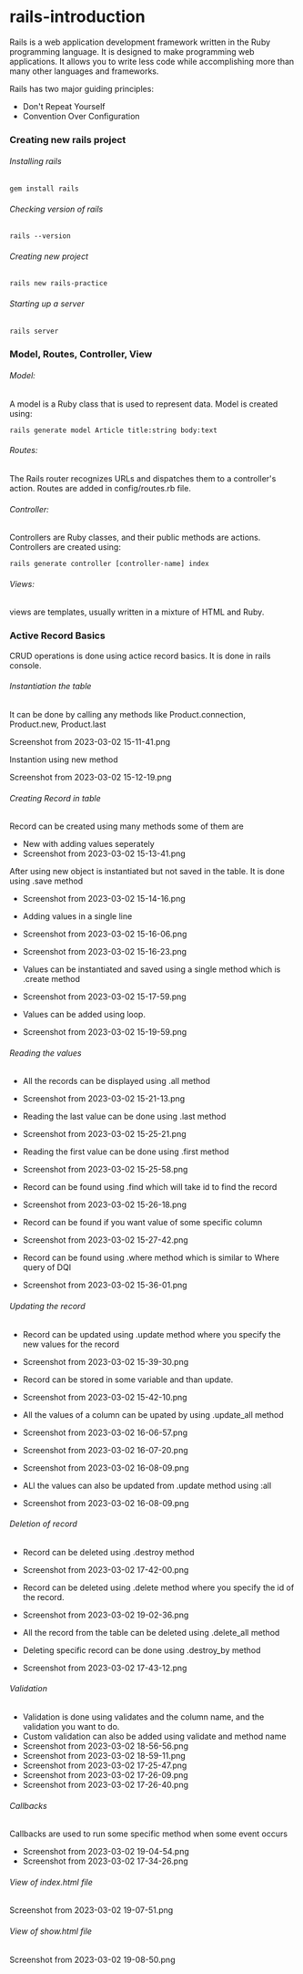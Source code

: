 # rails-introduction

Rails is a web application development framework written in the Ruby programming language. 
It is designed to make programming web applications.
It allows you to write less code while accomplishing more than many other languages and frameworks.

Rails has two major guiding principles:
* Don't Repeat Yourself
* Convention Over Configuration

### Creating new rails project

###### Installing rails
```
gem install rails
```
###### Checking version of rails
```
rails --version
```
###### Creating new project
```
rails new rails-practice
```

###### Starting up a server
```
rails server
```

### Model, Routes, Controller, View

###### Model:
A model is a Ruby class that is used to represent data. 
Model is created using:
```
rails generate model Article title:string body:text
```
###### Routes:
The Rails router recognizes URLs and dispatches them to a controller's action.
Routes are added in config/routes.rb file.
###### Controller:
Controllers are Ruby classes, and their public methods are actions.
Controllers are created using:
```
rails generate controller [controller-name] index
```
###### Views:
views are templates, usually written in a mixture of HTML and Ruby.

### Active Record Basics

CRUD operations is done using actice record basics.
It is done in rails console.

###### Instantiation the table
It can be done by calling any methods like Product.connection, Product.new, Product.last

Screenshot from 2023-03-02 15-11-41.png

Instantion using new method

Screenshot from 2023-03-02 15-12-19.png

###### Creating Record in table

Record can be created using many methods some of them are

* New with adding values seperately
* Screenshot from 2023-03-02 15-13-41.png

After using new object is instantiated but not saved in the table.
It is done using .save method

* Screenshot from 2023-03-02 15-14-16.png

* Adding values in a single line
* Screenshot from 2023-03-02 15-16-06.png
* Screenshot from 2023-03-02 15-16-23.png

* Values can be instantiated and saved using a single method which is .create method
* Screenshot from 2023-03-02 15-17-59.png

* Values can be added using loop.
* Screenshot from 2023-03-02 15-19-59.png

###### Reading the values

* All the records can be displayed using .all method
* Screenshot from 2023-03-02 15-21-13.png

* Reading the last value can be done using .last method
* Screenshot from 2023-03-02 15-25-21.png

* Reading the first value can be done using .first method
* Screenshot from 2023-03-02 15-25-58.png

* Record can be found using .find which will take id to find the record
* Screenshot from 2023-03-02 15-26-18.png

* Record can be found if you want value of some specific column
* Screenshot from 2023-03-02 15-27-42.png

* Record can be found using .where method which is similar to Where query of DQl
* Screenshot from 2023-03-02 15-36-01.png

###### Updating the record

* Record can be updated using .update method where you specify the new values for the record
* Screenshot from 2023-03-02 15-39-30.png

* Record can be stored in some variable and than update.
* Screenshot from 2023-03-02 15-42-10.png

* All the values of a column can be upated by using .update_all method
* Screenshot from 2023-03-02 16-06-57.png
* Screenshot from 2023-03-02 16-07-20.png

* Screenshot from 2023-03-02 16-08-09.png

* ALl the values can also be updated from .update method using :all
* Screenshot from 2023-03-02 16-08-09.png

###### Deletion of record

* Record can be deleted using .destroy method
* Screenshot from 2023-03-02 17-42-00.png
* Record can be deleted using .delete method where you specify the id of the record.
* Screenshot from 2023-03-02 19-02-36.png
* All the record from the table can be deleted using .delete_all method

* Deleting specific record can be done using .destroy_by method
* Screenshot from 2023-03-02 17-43-12.png

###### Validation

* Validation is done using validates and the column name, and the validation you want to do.
* Custom validation can also be added using validate and method name
* Screenshot from 2023-03-02 18-56-56.png
* Screenshot from 2023-03-02 18-59-11.png
* Screenshot from 2023-03-02 17-25-47.png
* Screenshot from 2023-03-02 17-26-09.png
* Screenshot from 2023-03-02 17-26-40.png

###### Callbacks

Callbacks are used to run some specific method when some event occurs
* Screenshot from 2023-03-02 19-04-54.png
* Screenshot from 2023-03-02 17-34-26.png

###### View of index.html file
Screenshot from 2023-03-02 19-07-51.png

###### View of show.html file
Screenshot from 2023-03-02 19-08-50.png